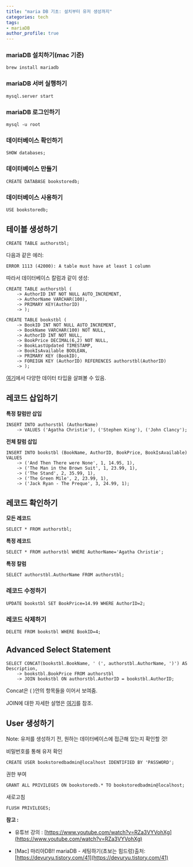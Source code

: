 ```yaml
---
title: "maria DB 기초: 설치부터 유저 생성까지"
categories: tech
tags:
- mariaDB
author_profile: true
---
```


### mariaDB 설치하기(mac 기준)

    brew install mariadb

### mariaDB 서버 실행하기

    mysql.server start

### mariaDB 로그인하기

    mysql -u root

### 데이터베이스 확인하기

    SHOW databases;

### 데이터베이스 만들기

    CREATE DATABASE bookstoredb;

### 데이터베이스 사용하기

    USE bookstoredb;

## 테이블 생성하기

    CREATE TABLE authorstbl;

다음과 같은 에러:

    ERROR 1113 (42000): A table must have at least 1 column

따라서 데이터베이스 칼럼과 같이 생성:

    CREATE TABLE authorstbl (
        -> AuthorID INT NOT NULL AUTO_INCREMENT,
        -> AuthorName VARCHAR(100),
        -> PRIMARY KEY(AuthorID)
        -> );

    CREATE TABLE bookstbl (
        -> BookID INT NOT NULL AUTO_INCREMENT,
        -> BookName VARCHAR(100) NOT NULL,
        -> AuthorID INT NOT NULL,
        -> BookPrice DECIMAL(6,2) NOT NULL,
        -> BookLastUpdated TIMESTAMP,
        -> BookIsAvailable BOOLEAN,
        -> PRIMARY KEY (BookID), 
        -> FOREIGN KEY (AuthorID) REFERENCES authorstbl(AuthorID)
        -> );

[여기](http://sqlmvp.kr/220340062504)에서 다양한 데이터 타입을 살펴볼 수 있음.

## 레코드 삽입하기


**특정 칼럼만 삽입**

```
INSERT INTO authorstbl (AuthorName) 
    -> VALUES ('Agatha Christie'), ('Stephen King'), ('John Clancy');
```

**전체 칼럼 삽입**

    INSERT INTO bookstbl (BookName, AuthorID, BookPrice, BookIsAvailable) VALUES 
        -> ('And Then There were None', 1, 14.95, 1),
        -> ('The Man in the Brown Suit', 1, 23.99, 1),
        -> ('The Stand', 2, 35.99, 1),
        -> ('The Green Mile', 2, 23.99, 1),
        -> ('Jack Ryan - The Preque', 3, 24.99, 1);

## 레코드 확인하기

**모든 레코드**

    SELECT * FROM authorstbl;

**특정 레코드**

    SELECT * FROM authorstbl WHERE AuthorName='Agatha Christie';

**특정 칼럼**

    SELECT authorstbl.AuthorName FROM authorstbl;

### 레코드 수정하기

    UPDATE bookstbl SET BookPrice=14.99 WHERE AuthorID=2;

### 레코드 삭제하기

    DELETE FROM bookstbl WHERE BookID=4;

## Advanced Select Statement

    SELECT CONCAT(bookstbl.BookName, ' (', authorstbl.AuthorName, ')') AS Description,
        -> bookstbl.BookPrice FROM authorstbl 
        -> JOIN bookstbl ON authorstbl.AuthorID = bookstbl.AuthorID;

Concat은 ( )안의 항목들을 이어서 보여줌.

JOIN에 대한 자세한 설명은 [여기](https://postitforhooney.tistory.com/entry/DBMARIADB-SQL-%EC%98%88%EC%A0%9C%EB%A5%BC-%ED%86%B5%ED%95%9C-JOIN%EC%9D%98-%EC%A2%85%EB%A5%98-%ED%8C%8C%EC%95%85)를 참조.

## User 생성하기

Note: 유저를 생성하기 전, 원하는 데이터베이스에 접근해 있는지 확인할 것!

비밀번호를 통해 유저 확인

    CREATE USER bookstoredbadmin@localhost IDENTIFIED BY 'PASSWORD';

권한 부여

    GRANT ALL PRIVILEGES ON bookstoredb.* TO bookstoredbadmin@localhost;

새로고침

    FLUSH PRIVILEGES;


**참고 :** 

- 유튜브 강의 : [https://www.youtube.com/watch?v=RZa3VYVohXg](https://www.youtube.com/watch?v=RZa3VYVohXg)

- [Mac] 마리아DB!! mariaDB - 세팅하기(초보는 힘드렁)출처: [https://devuryu.tistory.com/41](https://devuryu.tistory.com/41)

